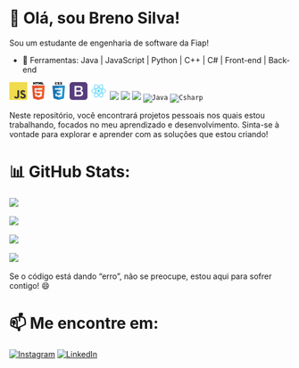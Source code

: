 # 👋 Olá, sou Breno Silva!  
Sou um estudante de engenharia de software da Fiap!  
- 💼 Ferramentas:
Java | JavaScript | Python | C++ | C# | Front-end | Back-end

<code><img height="32" src="https://raw.githubusercontent.com/github/explore/80688e429a7d4ef2fca1e82350fe8e3517d3494d/topics/javascript/javascript.png" alt="Javascript"/></code>
<code><img height="32" src="https://raw.githubusercontent.com/github/explore/80688e429a7d4ef2fca1e82350fe8e3517d3494d/topics/html/html.png" alt="HTML5"/></code>
<code><img height="32" src="https://raw.githubusercontent.com/github/explore/80688e429a7d4ef2fca1e82350fe8e3517d3494d/topics/css/css.png" alt="CSS"/></code>
<code><img height="32" src="https://raw.githubusercontent.com/github/explore/80688e429a7d4ef2fca1e82350fe8e3517d3494d/topics/bootstrap/bootstrap.png" alt="Bootstrap"/></code>
<code><img height="32" src="https://raw.githubusercontent.com/github/explore/80688e429a7d4ef2fca1e82350fe8e3517d3494d/topics/react/react.png" alt="React"/></code>
<code><img height="32" src="https://cdn.jsdelivr.net/gh/devicons/devicon@latest/icons/python/python-original.svg"/></code>
<code><img height="32" src="https://cdn.jsdelivr.net/gh/devicons/devicon@latest/icons/git/git-original.svg" /></code>
<code><img height="32" src="https://cdn.jsdelivr.net/gh/devicons/devicon@latest/icons/github/github-original-wordmark.svg" /></code>
<code><img height="32" src="https://cdn.jsdelivr.net/gh/devicons/devicon@latest/icons/java/java-original.svg" alt="Java"/></code>
<code><img height="32" src="https://cdn.jsdelivr.net/gh/devicons/devicon@latest/icons/csharp/csharp-original.svg" alt="Csharp"/></code>
  
  

Neste repositório, você encontrará projetos pessoais nos quais estou trabalhando, focados no meu aprendizado e desenvolvimento. Sinta-se à vontade para explorar e aprender com as soluções que estou criando!

# 📊 GitHub Stats:

![](https://github-readme-stats.vercel.app/api?username=BrenoDevSilva&theme=tokyonight&hide_border=false&include_all_commits=true&count_private=false)

[![](https://visitcount.itsvg.in/api?id=BrenoDevSilva&icon=0&color=000000)](https://visitcount.itsvg.in)

![](https://github-readme-stats.vercel.app/api/top-langs/?username=BrenoDevSilva&theme=tokyonight&hide_border=false&include_all_commits=true&count_private=false&layout=compact)

![](https://github-readme-streak-stats.herokuapp.com/?user=BrenoDevSilva&theme=tokyonight&hide_border=false)


Se o código está dando “erro”, não se preocupe, estou aqui para sofrer contigo! 😄

# 📫 Me encontre em:

[![Instagram](https://img.shields.io/badge/Instagram-%23E4405F.svg?logo=Instagram&logoColor=white)](https://www.instagram.com/breno.s1808/)
[![LinkedIn](https://img.shields.io/badge/LinkedIn-%230077B5.svg?logo=linkedin&logoColor=white)](https://www.linkedin.com/in/brenodevsilva/?trk=opento_sprofile_details)
